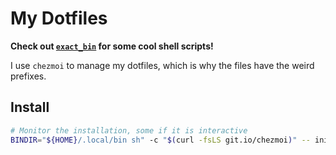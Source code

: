 # My Dotfiles

**Check out [`exact_bin`](https://github.com/georgewitteman/dotfiles/tree/master/exact_bin) for some cool shell scripts!**

I use `chezmoi` to manage my dotfiles, which is why the files have the weird prefixes.

## Install

```sh
# Monitor the installation, some if it is interactive
BINDIR="${HOME}/.local/bin sh" -c "$(curl -fsLS git.io/chezmoi)" -- init --apply georgewitteman
```
